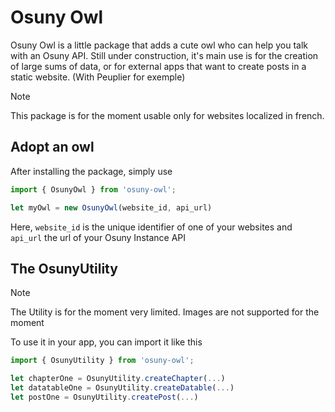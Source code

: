 # Osuny Owl

Osuny Owl is a little package that adds a cute owl who can help you talk with an Osuny API.
Still under construction, it's main use is for the creation of large sums of data, or for external apps that want to create posts in a static website. (With Peuplier for exemple)

>[!NOTE]
> This package is for the moment usable only for websites localized in french.

## Adopt an owl

After installing the package, simply use 

```javascript
import { OsunyOwl } from 'osuny-owl';

let myOwl = new OsunyOwl(website_id, api_url)
```
Here, `website_id` is the unique identifier of one of your websites and `api_url` the url of your Osuny Instance API

## The OsunyUtility

> [!NOTE]
> The Utility is for the moment very limited. Images are not supported for the moment

To use it in your app, you can import it like this

```javascript
import { OsunyUtility } from 'osuny-owl';

let chapterOne = OsunyUtility.createChapter(...)
let datatableOne = OsunyUtility.createDatable(...)
let postOne = OsunyUtility.createPost(...)
```